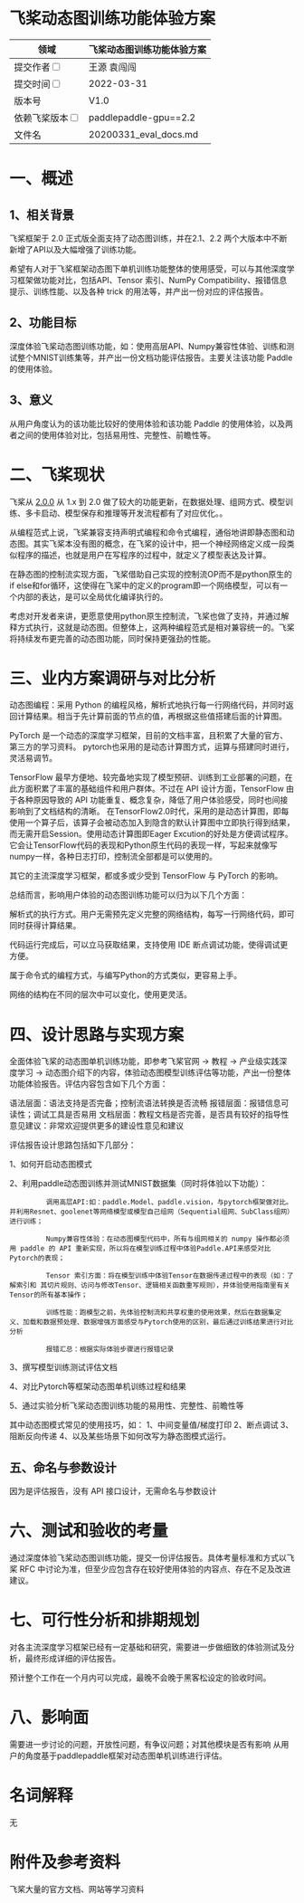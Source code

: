 # 飞桨动态图训练功能体验方案

| 领域                                                         | 飞桨动态图训练功能体验方案 |
| ------------------------------------------------------------ | -------------------------- |
| 提交作者<input type="checkbox" class="rowselector hidden">   | 王源 袁闯闯                |
| 提交时间<input type="checkbox" class="rowselector hidden">   | 2022-03-31                 |
| 版本号                                                       | V1.0                       |
| 依赖飞桨版本<input type="checkbox" class="rowselector hidden"> | paddlepaddle-gpu==2.2      |
| 文件名                                                       | 20200331_eval_docs.md<br>  |


# 一、概述
## 1、相关背景

飞桨框架于 2.0 正式版全面支持了动态图训练，并在2.1、2.2 两个大版本中不断新增了API以及大幅增强了训练功能。

希望有人对于飞桨框架动态图下单机训练功能整体的使用感受，可以与其他深度学习框架做功能对比，包括API、Tensor 索引、NumPy Compatibility、报错信息提示、训练性能、以及各种 trick 的用法等，并产出一份对应的评估报告。

## 2、功能目标

深度体验飞桨动态图训练功能，如：使用高层API、Numpy兼容性体验、训练和测试整个MNIST训练集等，并产出一份文档功能评估报告。主要关注该功能 Paddle 的使用体验。

## 3、意义

从用户角度认为的该功能比较好的使用体验和该功能 Paddle 的使用体验，以及两者之间的使用体验对比，包括易用性、完整性、前瞻性等。

# 二、飞桨现状

飞桨从 [2.0.0](https://github.com/PaddlePaddle/Paddle/releases/tag/v2.0.0) 从 1.x 到 2.0 做了较大的功能更新，在数据处理、组网方式、模型训练、多卡启动、模型保存和推理等开发流程都有了对应优化。。

从编程范式上说，飞桨兼容支持声明式编程和命令式编程，通俗地讲即静态图和动态图。其实飞桨本没有图的概念，在飞桨的设计中，把一个神经网络定义成一段类似程序的描述，也就是用户在写程序的过程中，就定义了模型表达及计算。

在静态图的控制流实现方面，飞桨借助自己实现的控制流OP而不是python原生的if else和for循环，这使得在飞桨中的定义的program即一个网络模型，可以有一个内部的表达，是可以全局优化编译执行的。

考虑对开发者来讲，更愿意使用python原生控制流，飞桨也做了支持，并通过解释方式执行，这就是动态图。但整体上，这两种编程范式是相对兼容统一的。飞桨将持续发布更完善的动态图功能，同时保持更强劲的性能。

# 三、业内方案调研与对比分析

动态图编程：采用 Python 的编程风格，解析式地执行每一行网络代码，并同时返回计算结果。相当于先计算前面的节点的值，再根据这些值搭建后面的计算图。

PyTorch 是一个动态的深度学习框架，目前的文档丰富，且积累了大量的官方、第三方的学习资料。
pytorch也采用的是动态计算图方式，运算与搭建同时进行，灵活易调节。

TensorFlow 最早方便地、较完备地实现了模型预研、训练到工业部署的问题，在此方面积累了丰富的基础组件和用户群体。不过在 API 设计方面，TensorFlow 由于各种原因导致的 API 功能重复、概念复杂，降低了用户体验感受，同时也间接影响到了文档结构的清晰。
在TensorFlow2.0时代，采用的是动态计算图，即每使用一个算子后，该算子会被动态加入到隐含的默认计算图中立即执行得到结果，而无需开启Session。使用动态计算图即Eager Excution的好处是方便调试程序。它会让TensorFlow代码的表现和Python原生代码的表现一样，写起来就像写numpy一样，各种日志打印，控制流全部都是可以使用的。

其它的主流深度学习框架，都或多或少受到 TensorFlow 与 PyTorch 的影响。

总结而言，影响用户体验的动态图训练功能可以归为以下几个方面：

解析式的执行方式。用户无需预先定义完整的网络结构，每写一行网络代码，即可同时获得计算结果。

代码运行完成后，可以立马获取结果，支持使用 IDE 断点调试功能，使得调试更方便。

属于命令式的编程方式，与编写Python的方式类似，更容易上手。

网络的结构在不同的层次中可以变化，使用更灵活。



# 四、设计思路与实现方案

全面体验飞桨的动态图单机训练功能，即参考飞桨官网 -> 教程 -> 产业级实践深度学习 -> 动态图介绍下的内容，体验动态图模型训练评估等功能，产出一份整体功能体验报告。评估内容包含如下几个方面：

语法层面：语法支持是否完备；控制流语法转换是否流畅
报错层面：报错信息可读性；调试工具是否易用
文档层面：教程文档是否完善，是否具有较好的指导性
意见建议：非常欢迎提供更多的建设性意见和建议

评估报告设计思路包括如下几部分：

1、如何开启动态图模式

2、利用paddle动态图训练并测试MNIST数据集（同时将体验以下功能）：

             调用高层API:如：paddle.Model、paddle.vision，与pytorch框架做对比。并利用Resnet、goolenet等网络模型或模型自己组网（Sequential组网、SubClass组网）进行训练；
             
             Numpy兼容性体验：在动态图模型代码中，所有与组网相关的 numpy 操作都必须用 paddle 的 API 重新实现，所以将在模型训练过程中体验Paddle.API来感受对比Pytorch的表现；
             
             Tensor 索引方面：将在模型训练中体验Tensor在数据传递过程中的表现（如：了解索引和 其切片规则、访问与修改Tensor、逻辑相关函数重写规则），并体验使用指南里有关Tensor的所有基本操作；
             
             训练性能：跑模型之前，先体验控制流和共享权重的使用效果，然后在数据集定义、加载和数据预处理、数据增强方面感受与Pytorch使用的区别，最后通过训练结果进行对比分析
             
             报错汇总：根据实际体验步骤进行报错记录

3、撰写模型训练测试评估文档

4、对比Pytorch等框架动态图单机训练过程和结果

5、通过实验分析飞桨动态图训练功能的易用性、完整性、前瞻性等


其中动态图模式常见的使用技巧，如：
1、中间变量值/梯度打印
2、断点调试
3、阻断反向传递
4、以及某些场景下如何改写为静态图模式运行。

## 五、命名与参数设计

因为是评估报告，没有 API 接口设计，无需命名与参数设计

# 六、测试和验收的考量

通过深度体验飞桨动态图训练功能，提交一份评估报告。具体考量标准和方式以飞桨 RFC 中讨论为准，但至少应包含存在较好使用体验的内容点、存在不足及改进建议。

# 七、可行性分析和排期规划

对各主流深度学习框架已经有一定基础和研究，需要进一步做细致的体验测试及分析，最终形成详细的评估报告。

预计整个工作在一个月内可以完成，最晚不会晚于黑客松设定的验收时间。


# 八、影响面

需要进一步讨论的问题，开放性问题，有争议问题；对其他模块是否有影响
从用户的角度基于paddlepaddle框架对动态图单机训练进行评估。

# 名词解释

无

# 附件及参考资料

飞桨大量的官方文档、网站等学习资料


